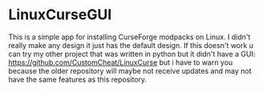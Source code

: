 # LinuxCurseGUI
This is a simple app for installing CurseForge modpacks on Linux. I didn't really make any design it just has the default design. If this doesn't work u can try my other project that was written in python but it didn't have a GUI: https://github.com/CustomCheat/LinuxCurse but i have to warn you because the older repository will maybe not receive updates and may not have the same features as this repository.
